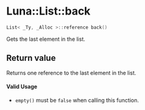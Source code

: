 # Luna::List::back

```c++
List< _Ty, _Alloc >::reference back()
```

Gets the last element in the list. 



## Return value
Returns one reference to the last element in the list. 

#### Valid Usage
* `empty()` must be `false` when calling this function. 

